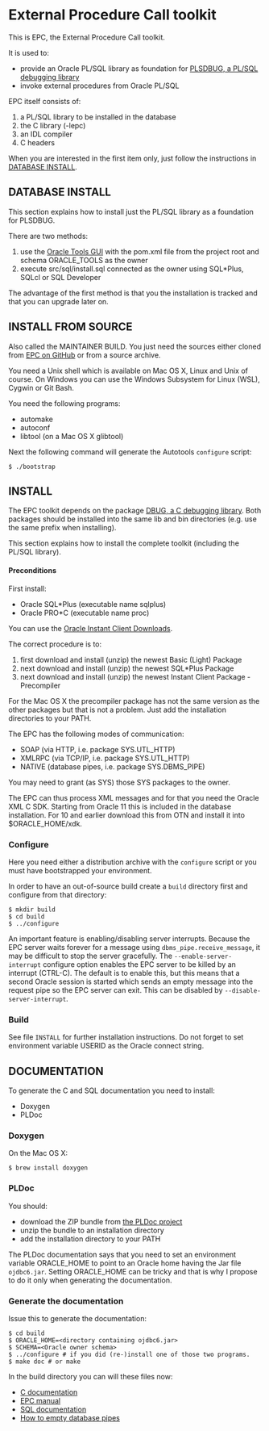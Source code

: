 # External Procedure Call toolkit

This is EPC, the External Procedure Call toolkit.

It is used to:
- provide an Oracle PL/SQL library as foundation for [PLSDBUG, a PL/SQL debugging library](https://github.com/TransferWare/plsdbug)
- invoke external procedures from Oracle PL/SQL

EPC itself consists of:
1. a PL/SQL library to be installed in the database
2. the C library (-lepc)
3. an IDL compiler
4. C headers

When you are interested in the first item only, just follow the instructions
in [DATABASE INSTALL](#database-install).

## DATABASE INSTALL

This section explains how to install just the PL/SQL library as a foundation for PLSDBUG.

There are two methods:
1. use the [Oracle Tools GUI](https://github.com/paulissoft/oracle-tools-gui)
with the pom.xml file from the project root and schema ORACLE_TOOLS as the owner
2. execute src/sql/install.sql connected as the owner using SQL*Plus, SQLcl or SQL Developer

The advantage of the first method is that you the installation is tracked and
that you can upgrade later on.

## INSTALL FROM SOURCE

Also called the MAINTAINER BUILD. You just need the sources either cloned from [EPC on GitHub](https://github.com/TransferWare/epc) or from a source archive.

You need a Unix shell which is available on Mac OS X, Linux and Unix of course.
On Windows you can use the Windows Subsystem for Linux (WSL), Cygwin or Git Bash.

You need the following programs:
- automake
- autoconf
- libtool (on a Mac OS X glibtool)

Next the following command will generate the Autotools `configure` script:

```
$ ./bootstrap
```

## INSTALL

The EPC toolkit depends on the package [DBUG, a C debugging
library](https://github.com/TransferWare/dbug). Both packages should be
installed into the same lib and bin directories (e.g. use the same prefix when
installing).

This section explains how to install the complete toolkit (including the PL/SQL library).

#### Preconditions

First install:
- Oracle SQL*Plus (executable name sqlplus)
- Oracle PRO*C (executable name proc)

You can use the [Oracle Instant Client Downloads](https://www.oracle.com/database/technologies/instant-client/downloads.html).

The correct procedure is to:
1. first download and install (unzip) the newest Basic (Light) Package
2. next download and install (unzip) the newest SQL*Plus Package
3. next download and install (unzip) the newest Instant Client Package - Precompiler

For the Mac OS X the precompiler package has not the same version as the other packages but that is not a problem. Just add the installation directories to your PATH.

The EPC has the following modes of communication:
- SOAP (via HTTP, i.e. package SYS.UTL_HTTP)
- XMLRPC (via TCP/IP, i.e. package SYS.UTL_HTTP)
- NATIVE (database pipes, i.e. package SYS.DBMS_PIPE)

You may need to grant (as SYS) those SYS packages to the owner.

The EPC can thus process XML messages and for that you need the Oracle XML C
SDK. Starting from Oracle 11 this is included in the database
installation. For 10 and earlier download this from OTN and install it into
$ORACLE_HOME/xdk.

### Configure

Here you need either a distribution archive with the `configure` script or you must have bootstrapped your environment.

In order to have an out-of-source build create a `build` directory first and configure from that directory:

```
$ mkdir build
$ cd build
$ ../configure
```

An important feature is enabling/disabling server interrupts. Because
the EPC server waits forever for a message using
`dbms_pipe.receive_message`, it may be difficult to stop the server
gracefully. The `--enable-server-interrupt` configure option enables the
EPC server to be killed by an interrupt (CTRL-C). The default is to
enable this, but this means that a second Oracle session is started
which sends an empty message into the request pipe so the EPC server can
exit. This can be disabled by `--disable-server-interrupt`.

### Build

See file `INSTALL` for further installation instructions. Do not forget to set environment variable USERID as the Oracle connect string.

## DOCUMENTATION

To generate the C and SQL documentation you need to install:
- Doxygen
- PLDoc

### Doxygen

On the Mac OS X:
```
$ brew install doxygen
```

### PLDoc

You should:
- download the ZIP bundle from [the PLDoc project](http://pldoc.sourceforge.net/maven-site/downloads.html)
- unzip the bundle to an installation directory
- add the installation directory to your PATH

The PLDoc documentation says that you need to set an environment variable ORACLE_HOME to point to an Oracle home having the Jar file `ojdbc6.jar`. Setting ORACLE_HOME can be tricky and that is why I propose to do it only when generating the documentation.

### Generate the documentation

Issue this to generate the documentation:

```
$ cd build
$ ORACLE_HOME=<directory containing ojdbc6.jar>
$ SCHEMA=<Oracle owner schema>
$ ../configure # if you did (re-)install one of those two programs.
$ make doc # or make
```

In the build directory you can will these files now:
- [C documentation](doc/c/index.html)
- [EPC manual](doc/epcman.html)
- [SQL documentation](doc/sql/index.html)
- [How to empty database pipes](utils/empty_pipes.html)
